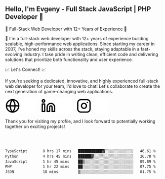 ## Hello, I'm Evgeny - Full Stack JavaScript | PHP Developer 👋

🚀 Full-Stack Web Developer with 12+ Years of Experience 🚀

👋 I'm a full-stack web developer with 12+ years of experience building scalable, high-performance web applications. Since starting my career in 2007, I've honed my skills across the stack, staying adaptable in a fast-evolving industry. I take pride in writing clean, efficient code and delivering solutions that prioritize both functionality and user experience.

📈 Let's Connect! 📈

If you're seeking a dedicated, innovative, and highly experienced full-stack web developer for your team, I'd love to chat! Let's collaborate to create the next generation of game-changing web applications.

[![website](./img/globe-light.svg)](https://tradiry.com#gh-light-mode-only)
[![website](./img/globe-dark.svg)](https://tradiry.com#gh-dark-mode-only)
&nbsp;&nbsp;
[![website](./img/linkedin-light.svg)](https://www.linkedin.com/in/etulikov#gh-light-mode-only)
[![website](./img/linkedin-dark.svg)](https://www.linkedin.com/in/etulikov#gh-dark-mode-only)
&nbsp;&nbsp;
[![website](./img/instagram-light.svg)](https://www.instagram.com/evgenytulikov/#gh-light-mode-only)
[![website](./img/instagram-dark.svg)](https://www.instagram.com/evgenytulikov/#gh-dark-mode-only)

Thank you for visiting my profile, and I look forward to potentially working together on exciting projects!

<br />
<br />

<!--START_SECTION:waka-->

```txt
TypeScript       8 hrs 17 mins   ███████████▓░░░░░░░░░░░░░   46.61 %
Python           4 hrs 45 mins   ██████▓░░░░░░░░░░░░░░░░░░   26.78 %
JavaScript       1 hr 45 mins    ██▒░░░░░░░░░░░░░░░░░░░░░░   09.89 %
PHP              1 hr 22 mins    ██░░░░░░░░░░░░░░░░░░░░░░░   07.75 %
JSON             18 mins         ▒░░░░░░░░░░░░░░░░░░░░░░░░   01.75 %
```

<!--END_SECTION:waka-->
